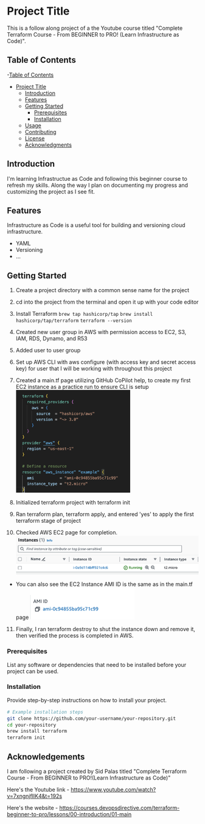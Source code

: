 # Project Title

This is a follow along project of a the Youtube course titled "Complete Terraform Course - From BEGINNER to PRO! (Learn Infrastructure as Code)".

## Table of Contents

-[Table of Contents](#table-of-contents)

- [Project Title](#project-title)
  - [Introduction](#introduction)
  - [Features](#features)
  - [Getting Started](#getting-started)
    - [Prerequisites](#prerequisites)
    - [Installation](#installation)
  - [Usage](#usage)
  - [Contributing](#contributing)
  - [License](#license)
  - [Acknowledgments](#acknowledgments)

## Introduction

I'm learning Infrastructue as Code and following this beginner course to refresh my skills. Along the way I plan on documenting my progress and customizing the project as I see fit.

## Features

Infrastructure as Code is a useful tool for building and versioning cloud infrastructure.

- YAML
- Versioning
- ...

## Getting Started

1. Create a project directory with a common sense name for the project
2. cd into the project from the terminal and open it up with your code editor
3. Install Terraform
   `brew tap hashicorp/tap`
   `brew install hashicorp/tap/terraform`
   `terraform --version`
4. Created new user group in AWS with permission access to EC2, S3, IAM, RDS, Dynamo, and R53
5. Added user to user group
6. Set up AWS CLI with aws configure (with access key and secret access key) for user that I will be working with throughout this project
7. Created a main.tf page utilizing GitHub CoPilot help, to create my first EC2 instance as a practice run to ensure CLI is setup <img src="./images/main_tf_ex.png" alt="Screenshot" width="300"/>

8. Initialized terraform project with terraform init
9. Ran terraform plan, terraform apply, and entered 'yes' to apply the first terraform stage of project
10. Checked AWS EC2 page for completion. ![Alt text](./images/instance_ex.png)

- You can also see the EC2 Instance AMI ID is the same as in the main.tf page ![Alt text](./images/ami_ex.png)

11. Finally, I ran terraform destroy to shut the instance down and remove it, then verified the process is completed in AWS.

### Prerequisites

List any software or dependencies that need to be installed before your project can be used.

### Installation

Provide step-by-step instructions on how to install your project.

```bash
# Example installation steps
git clone https://github.com/your-username/your-repository.git
cd your-repository
brew install terraform
terraform init
```

## Acknowledgements

I am following a project created by Sid Palas titled "Complete Terraform Course - From BEGINNER to PRO!(Learn Infrastructure as Code)"

Here's the Youtube link - https://www.youtube.com/watch?v=7xngnjfIlK4&t=192s

Here's the website - https://courses.devopsdirective.com/terraform-beginner-to-pro/lessons/00-introduction/01-main

